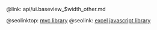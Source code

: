 @link: api/ui.baseview_$width_other.md

@seolinktop: [mvc library](https://webix.com)
@seolink: [excel javascript library](https://webix.com/widget/excel_viewer/)